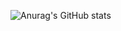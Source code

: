 ![Anurag's GitHub stats](https://github-readme-stats.vercel.app/api?username=kimmina888&show_icons=true&theme=radical)
